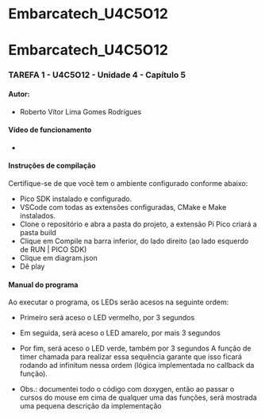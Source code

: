# Embarcatech_U4C5O12
# Embarcatech_U4C5O12  
### TAREFA 1 - U4C5O12 - Unidade 4 - Capítulo 5
#### Autor:
* Roberto Vítor Lima Gomes Rodrigues

#### Vídeo de funcionamento
* 

#### Instruções de compilação
Certifique-se de que você tem o ambiente configurado conforme abaixo:
* Pico SDK instalado e configurado.
* VSCode com todas as extensões configuradas, CMake e Make instalados.
* Clone o repositório e abra a pasta do projeto, a extensão Pi Pico criará a pasta build
* Clique em Compile na barra inferior, do lado direito (ao lado esquerdo de RUN | PICO SDK)
* Clique em diagram.json
* Dê play

#### Manual do programa
Ao executar o programa, os LEDs serão acesos na seguinte ordem:
* Primeiro será aceso o LED vermelho, por 3 segundos
* Em seguida, será aceso o LED amarelo, por mais 3 segundos
* Por fim, será aceso o LED verde, também por 3 segundos
A função de timer chamada para realizar essa sequência garante que isso ficará rodando ad infinitum nessa ordem (lógica implementada no callback da função).

* Obs.: documentei todo o código com doxygen, então ao passar o cursos do mouse em cima de qualquer uma das funções, será mostrada uma pequena descrição da implementação
